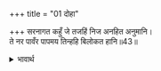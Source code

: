 +++
title = "01 दोहा"

+++
सरनागत कहुँ जे तजहिं निज अनहित अनुमानि।  
ते नर पावँर पापमय तिन्हहि बिलोकत हानि॥43॥  

<details><summary>भावार्थ</summary>

(श्री रामजी फिर बोले-) जो मनुष्य अपने अहित का अनुमान करके शरण में आए हुए का त्याग कर देते हैं, वे पामर (क्षुद्र) हैं, पापमय हैं, उन्हें देखने में भी हानि है (पाप लगता है)॥43॥  
</details>



